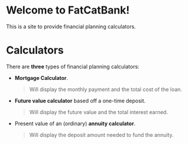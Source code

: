 # Welcome to FatCatBank!

This is a site to provide financial planning calculators.


# Calculators

There are **three** types of financial planning calculators:

- **Mortgage Calculator**.
	> Will display the monthly payment and the total cost of the loan.

- **Future value calculator** based off a one-time deposit.
	> Will display the future value and the total interest earned.
	
- Present value of an (ordinary) **annuity calculator**.
	> Will display the deposit amount needed to fund the annuity.